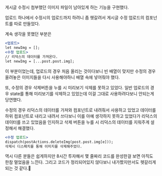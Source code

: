 ##

게시글 수정시 첨부했던 이미지 파일이 남아있게 하는 기능을 구현했다.

업로드 하나에서 수정시의 업로드까지 하려니 좀 헷갈려서 게시글 수정 업로드의 컴포넌트를 따로 만들었다.

계속 생각을 못했던 부분은

```jsx
<업로드>
let newImg = [];
<수정 업로드>
// 리덕스의 데이터를 가져온다.
let newImg = [...post.post.img];
```
이 부분이었는데, 업로드의 경우 처음 올리는 것이다보니 빈 배열이 맞지만
수정의 경우 올려놓은 이미지들을 다시 사용해야하니 배열 속에 넣어줘야 했다.


또, 수정의 경우 삭제버튼을 누를 시 미리보기 삭제를 못하고 있었다.
일반 업로드의 경우 state를 통해 미리보기를 삭제하고 있었는데 이걸 그대로 사용하려다보니 안되는게 당연했다.

수정의 경우 리덕스의 데이터를 가져와 컴포넌트로 내려줘서 사용하고 있었고 데이터를 하위 컴포넌트로 내리고 내려서 쓰다보니 이를 아예 생각하지 못하고 있었다가 리덕스의 데이터를 쓰고 있었음을 인지하고 삭제 버튼을 누를 시 리덕스의 데이터를 지워주게 설정해서 해결했다.  
```jsx
<수정 업로드>
dispatch(postActions.deleteImg(post.post.img[e]));
삭제시 디스패치를 통해 이미지를 삭제해주었다.
```

역시 다른 분들은 쉽게하지만 8시간 투자해서 몇 줄짜리 코드를 완성한걸 보면 아직도 한참 멀었음을 느낀다. 그리고 코드가 정리되어있지 않다보니 내가짰지만서도 헷갈리게 되는 것 같다.🤣 